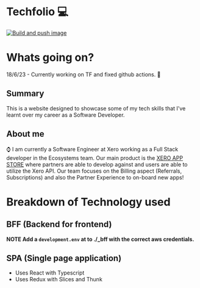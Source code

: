 # Techfolio :computer:
[![Build and push image](https://github.com/road2paradise/techfolio/actions/workflows/build-and-deploy.yml/badge.svg?branch=master)](https://github.com/road2paradise/techfolio/actions/workflows/build-and-deploy.yml)

# Whats going on?
18/6/23 - Currently working on TF and fixed github actions. :thinking:

## Summary
This is a website designed to showcase some of my tech skills that I've learnt over my career as a Software Developer.

## About me
:watch: I am currently a Software Engineer at Xero working as a Full Stack developer in the Ecosystems team. Our main product is the [XERO APP STORE](https://apps.xero.com/nz) where partners are able to develop against and users are able to utilize the Xero API. Our team focuses on the Billing aspect (Referrals, Subscriptions) and also the Partner Experience to on-board new apps!

## 

# Breakdown of Technology used
## BFF (Backend for frontend)

**NOTE Add a `development.env` at to ./_bff with the correct aws credentials.**

## SPA (Single page application)

- Uses React with Typescript
- Uses Redux with Slices and Thunk

